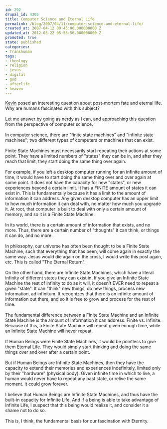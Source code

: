 ```yaml
---
id: 292
drupal_id: 4305
title: Computer Science and Eternal Life
permalink: /blog/2007/04/11/computer-science-and-eternal-life/
created_at: 2007-04-12 00:45:00.000000000 Z
updated_at: 2012-03-22 05:53:56.000000000 Z
promoted: true
state: published
categories:
- Transhuman
tags:
- theology
- religion
- jesus
- digital
- god
- afterlife
- heaven
---
```

<a href="http://transmillennial.blogspot.com/">Kevin</a> posed an interesting question about post-mortem fate and eternal life. Why are humans fascinated with this subject?<br /><br />Let me answer  by going as nerdy as I can, and approaching this question from the perspective of computer science.<br /><br />In computer science, there are "finite state machines" and "infinite state machines"; two different types of computers or machines that can exist.<br /><br />Finite State Machines must necessarily start repeating their actions at some point. They have a limited numbers of "states" they can be in, and after they reach that limit, they start doing the same thing over again.<br /><br />For example, if you left a desktop computer running for an infinite amount of time, it would have to start doing the same thing over and over again at some point. It does not have the capacity for new "states", or new experiences beyond a certain limit. It has a FINITE amount of states it can exist in. This is fundamentally because it has a limit to the amount of information it can address. Any given desktop computer has an upper limit to how much information it can deal with, no matter how much you upgrade it. At root, that computer is built to deal with only a certain amount of memory, and so it is a Finite State Machine.<br /><br />In its world, there is a certain amount of information that exists, and no more. Thus, there are a certain number of "thoughts" it can think, or things it can do, and no more.<br /><br />In philosophy, our universe has often been thought to be a Finite State Machine, such that everything that has been, will come again in exactly the same way. Jesus would die again on the cross, I would write this post again, etc. This is called "The Eternal Return".<br /><br />On the other hand, there are Infinite State Machines, which have a literal infinity of different states they can exist in. If you give an Infinite State Machine the rest of infinity to do as it will, it doesn't EVER need to repeat a given "state". It can "think" new things, do new things, process new information, ad infinitum.  It recognizes that there is an infinite amount of information out there, and so it is free to grow and process for the rest of time.<br /><br />The fundamental difference between a Finite State Machine and an Infinite State Machine is the amount of information it can address: Finite vs. Infinite. Because of this, a Finite State Machine will repeat given enough time, while an Infinite State Machine will never repeat.<br /><br />If Human Beings were Finite State Machines, it would be pointless to give them Eternal Life. They would simply start thinking and doing the same things over and over after a certain point.<br /><br />But if Human Beings are Infinite State Machines, then they have the capacity to extend their memories and experiences indefinitely, limited only by their "hardware" (physical body). Given infinite time in which to live, a human would never have to repeat any past state, or relive the same moment. It could grow forever.<br /><br />I believe that Human Beings are Infinite State Machines, and thus have the built-in capacity for Infinite Life. And if a being is able to take advantage of Infinite Life, I suspect that this being would realize it, and consider it a shame not to do so.<br /><br />This is, I think, the fundamental basis for our fascination with Eternity.
